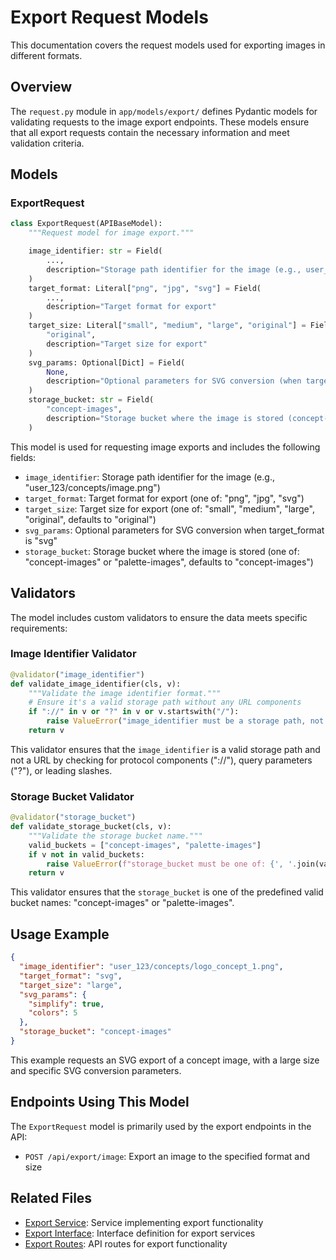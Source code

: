 # Export Request Models

This documentation covers the request models used for exporting images in different formats.

## Overview

The `request.py` module in `app/models/export/` defines Pydantic models for validating requests to the image export endpoints. These models ensure that all export requests contain the necessary information and meet validation criteria.

## Models

### ExportRequest

```python
class ExportRequest(APIBaseModel):
    """Request model for image export."""

    image_identifier: str = Field(
        ...,
        description="Storage path identifier for the image (e.g., user_id/.../image.png)"
    )
    target_format: Literal["png", "jpg", "svg"] = Field(
        ...,
        description="Target format for export"
    )
    target_size: Literal["small", "medium", "large", "original"] = Field(
        "original",
        description="Target size for export"
    )
    svg_params: Optional[Dict] = Field(
        None,
        description="Optional parameters for SVG conversion (when target_format is 'svg')"
    )
    storage_bucket: str = Field(
        "concept-images",
        description="Storage bucket where the image is stored (concept-images or palette-images)"
    )
```

This model is used for requesting image exports and includes the following fields:

- `image_identifier`: Storage path identifier for the image (e.g., "user_123/concepts/image.png")
- `target_format`: Target format for export (one of: "png", "jpg", "svg")
- `target_size`: Target size for export (one of: "small", "medium", "large", "original", defaults to "original")
- `svg_params`: Optional parameters for SVG conversion when target_format is "svg"
- `storage_bucket`: Storage bucket where the image is stored (one of: "concept-images" or "palette-images", defaults to "concept-images")

## Validators

The model includes custom validators to ensure the data meets specific requirements:

### Image Identifier Validator

```python
@validator("image_identifier")
def validate_image_identifier(cls, v):
    """Validate the image identifier format."""
    # Ensure it's a valid storage path without any URL components
    if "://" in v or "?" in v or v.startswith("/"):
        raise ValueError("image_identifier must be a storage path, not a URL")
    return v
```

This validator ensures that the `image_identifier` is a valid storage path and not a URL by checking for protocol components ("://"), query parameters ("?"), or leading slashes.

### Storage Bucket Validator

```python
@validator("storage_bucket")
def validate_storage_bucket(cls, v):
    """Validate the storage bucket name."""
    valid_buckets = ["concept-images", "palette-images"]
    if v not in valid_buckets:
        raise ValueError(f"storage_bucket must be one of: {', '.join(valid_buckets)}")
    return v
```

This validator ensures that the `storage_bucket` is one of the predefined valid bucket names: "concept-images" or "palette-images".

## Usage Example

```json
{
  "image_identifier": "user_123/concepts/logo_concept_1.png",
  "target_format": "svg",
  "target_size": "large",
  "svg_params": {
    "simplify": true,
    "colors": 5
  },
  "storage_bucket": "concept-images"
}
```

This example requests an SVG export of a concept image, with a large size and specific SVG conversion parameters.

## Endpoints Using This Model

The `ExportRequest` model is primarily used by the export endpoints in the API:

- `POST /api/export/image`: Export an image to the specified format and size

## Related Files

- [Export Service](../../services/export/service.md): Service implementing export functionality
- [Export Interface](../../services/export/interface.md): Interface definition for export services
- [Export Routes](../../api/routes/export/export_routes.md): API routes for export functionality
